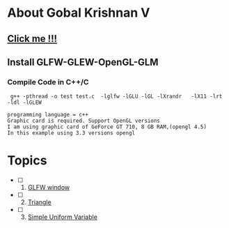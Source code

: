 # About Gobal Krishnan V
## [Click me !!!](https://engineer-ece.github.io/Home/)
## Install GLFW-GLEW-OpenGL-GLM

### Compile Code in C++/C

```
 g++ -pthread -o test test.c  -lglfw -lGLU -lGL -lXrandr   -lX11 -lrt -ldl -lGLEW
```

```
programming language = c++
Graphic card is required. Support OpenGL versions 
I am using graphic card of GeForce GT 710, 8 GB RAM,(opengl 4.5)
In this example using 3.3 versions opengl
```

# Topics 

 - [ ] 1. [GLFW window](https://github.com/engineer-ece/GLFW-GLEW-OpenGL/blob/main/Graphics/1.%20Create%20Window/main.cpp)
 - [ ] 2. [Triangle](https://github.com/engineer-ece/GLFW-GLEW-OpenGL/blob/main/Graphics/2.%20Triangle/main.cpp)
 - [ ] 3. [Simple Uniform Variable](https://github.com/engineer-ece/GLFW-GLEW-OpenGL/blob/main/Graphics/3.%20Simple%20Uniform%20Variable/main.cpp)
